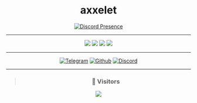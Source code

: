 <div align="center">
 
# axxelet

[![Discord Presence](https://lanyard.cnrad.dev/api/1009909324010749954?hideActivity=true)](https://discord.com/users/1009909324010749954)

<hr>

<p align="center">
  <a href="https://www.microsoft.com/windows"><img src="https://ziadoua.github.io/m3-Markdown-Badges/badges/Windows11/windows113.svg" /></a>
  <a href="https://www.android.com/"><img src="https://ziadoua.github.io/m3-Markdown-Badges/badges/Android/android3.svg" /></a>
  <a href="https://www.apple.com"><img src="https://ziadoua.github.io/m3-Markdown-Badges/badges/iOS/ios1.svg" /></a>
  <a href="https://endeavouros.com/"><img src="https://ziadoua.github.io/m3-Markdown-Badges/badges/EndeavourOS/endeavouros2.svg" /></a>

</p>

<hr>

 
[![Telegram](https://ziadoua.github.io/m3-Markdown-Badges/badges/Telegram/telegram3.svg)](https://t.me/axxelet)
[![Github](https://ziadoua.github.io/m3-Markdown-Badges/badges/Github/github3.svg)](https://github.com/axxelet)
[![Discord](https://ziadoua.github.io/m3-Markdown-Badges/badges/Discord/discord3.svg)](https://discord.com/users/1009909324010749954) 
 
<hr>

> ### 👀 Visitors

 
<img align="center" src="https://profile-counter.glitch.me/axxelet/count.svg" />

